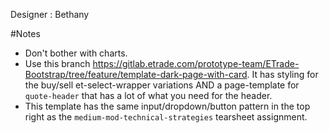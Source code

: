 Designer : Bethany

#Notes
* Don't bother with charts.
* Use this branch https://gitlab.etrade.com/prototype-team/ETrade-Bootstrap/tree/feature/template-dark-page-with-card. It has styling for the buy/sell et-select-wrapper variations AND a page-template for `quote-header` that has a lot of what you need for the header.
* This template has the same input/dropdown/button pattern in the top right as the `medium-mod-technical-strategies` tearsheet assignment. 
